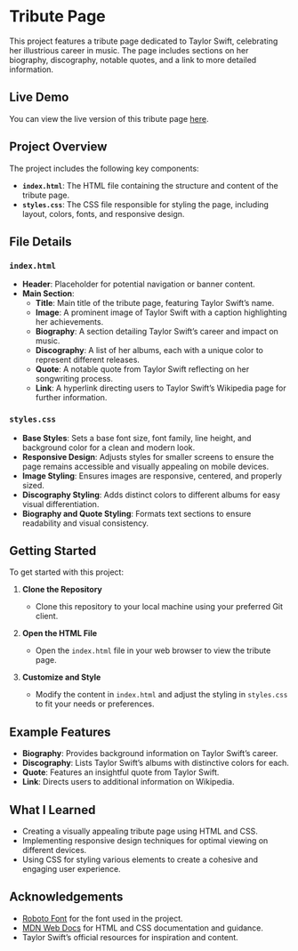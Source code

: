 # Tribute Page

This project features a tribute page dedicated to Taylor Swift, celebrating her illustrious career in music. The page includes sections on her biography, discography, notable quotes, and a link to more detailed information.

## Live Demo

You can view the live version of this tribute page [here](https://thedcollins.github.io/taylor_swift_tribute_page/).

## Project Overview

The project includes the following key components:

- **`index.html`**: The HTML file containing the structure and content of the tribute page.
- **`styles.css`**: The CSS file responsible for styling the page, including layout, colors, fonts, and responsive design.

## File Details

### `index.html`

- **Header**: Placeholder for potential navigation or banner content.
- **Main Section**:
  - **Title**: Main title of the tribute page, featuring Taylor Swift’s name.
  - **Image**: A prominent image of Taylor Swift with a caption highlighting her achievements.
  - **Biography**: A section detailing Taylor Swift’s career and impact on music.
  - **Discography**: A list of her albums, each with a unique color to represent different releases.
  - **Quote**: A notable quote from Taylor Swift reflecting on her songwriting process.
  - **Link**: A hyperlink directing users to Taylor Swift’s Wikipedia page for further information.

### `styles.css`

- **Base Styles**: Sets a base font size, font family, line height, and background color for a clean and modern look.
- **Responsive Design**: Adjusts styles for smaller screens to ensure the page remains accessible and visually appealing on mobile devices.
- **Image Styling**: Ensures images are responsive, centered, and properly sized.
- **Discography Styling**: Adds distinct colors to different albums for easy visual differentiation.
- **Biography and Quote Styling**: Formats text sections to ensure readability and visual consistency.

## Getting Started

To get started with this project:

1. **Clone the Repository**
   - Clone this repository to your local machine using your preferred Git client.

2. **Open the HTML File**
   - Open the `index.html` file in your web browser to view the tribute page.

3. **Customize and Style**
   - Modify the content in `index.html` and adjust the styling in `styles.css` to fit your needs or preferences.

## Example Features

- **Biography**: Provides background information on Taylor Swift’s career.
- **Discography**: Lists Taylor Swift’s albums with distinctive colors for each.
- **Quote**: Features an insightful quote from Taylor Swift.
- **Link**: Directs users to additional information on Wikipedia.

## What I Learned

- Creating a visually appealing tribute page using HTML and CSS.
- Implementing responsive design techniques for optimal viewing on different devices.
- Using CSS for styling various elements to create a cohesive and engaging user experience.

## Acknowledgements

- [Roboto Font](https://fonts.google.com/specimen/Roboto) for the font used in the project.
- [MDN Web Docs](https://developer.mozilla.org) for HTML and CSS documentation and guidance.
- Taylor Swift’s official resources for inspiration and content.

